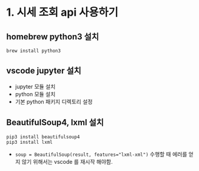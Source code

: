 # 1. 시세 조회 api 사용하기

## homebrew python3 설치

```
brew install python3
```

## vscode jupyter 설치

- jupyter 모듈 설치 
- python 모듈 설치
- 기본 python 패키지 디렉토리 설정

## BeautifulSoup4, lxml 설치

```
pip3 install beautifulsoup4
pip3 install lxml
```

- `soup = BeautifulSoup(result, features="lxml-xml")` 수행할 때 에러를 얻지 않기 위해서는 vscode 를 재시작 해야함.